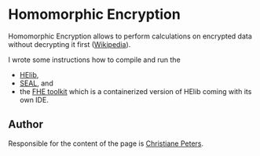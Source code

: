 # Homomorphic Encryption

Homomorphic Encryption allows to perform calculations on encrypted data without decrypting it first ([Wikipedia][Wiki]).

I wrote some instructions how to compile and run the 

* [HElib](helib.md),
* [SEAL](seal.md), and
* the [FHE toolkit](fhetoolkit.md) which is a containerized version of HElib coming with its own IDE.


## Author
Responsible for the content of the page is [Christiane Peters][cpp].



[cpp]: http://cbcrypto.org/
[Wiki]: https://en.wikipedia.org/wiki/Homomorphic_encryption
